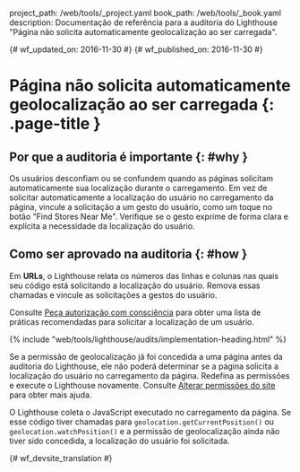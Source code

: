 project_path: /web/tools/_project.yaml
book_path: /web/tools/_book.yaml
description: Documentação de referência para a auditoria do Lighthouse "Página não solicita automaticamente geolocalização ao ser carregada".

{# wf_updated_on: 2016-11-30 #}
{# wf_published_on: 2016-11-30 #}

# Página não solicita automaticamente geolocalização ao ser carregada  {: .page-title }

## Por que a auditoria é importante {: #why }

Os usuários desconfiam ou se confundem quando as páginas solicitam automaticamente
sua localização durante o carregamento. Em vez de solicitar automaticamente a
localização do usuário no carregamento da página, vincule a solicitação a um gesto do usuário, como
um toque no botão "Find Stores Near Me". Verifique se o gesto exprime de forma clara
e explícita a necessidade da localização do usuário.

## Como ser aprovado na auditoria {: #how }

Em **URLs**, o Lighthouse relata os números das linhas e colunas nas quais seu
código está solicitando a localização do usuário. Remova essas chamadas e vincule as
solicitações a gestos do usuário. 

Consulte [Peça autorização com consciência][ask] para obter uma lista de práticas recomendadas para
solicitar a localização de um usuário.

[ask]: /web/fundamentals/native-hardware/user-location/#ask_permission_responsibly

{% include "web/tools/lighthouse/audits/implementation-heading.html" %}

Se a permissão de geolocalização já foi concedida a uma página antes da auditoria
do Lighthouse, ele não poderá determinar se a página solicita a localização do usuário
no carregamento da página. Redefina as permissões e execute o Lighthouse novamente. Consulte
[Alterar permissões do site][help] para obter mais ajuda.

O Lighthouse coleta o JavaScript executado no carregamento da página. Se esse
código tiver chamadas para `geolocation.getCurrentPosition()` ou
`geolocation.watchPosition()` e a permissão de geolocalização ainda não tiver sido
concedida, a localização do usuário foi solicitada.

[help]: https://support.google.com/chrome/answer/6148059


{# wf_devsite_translation #}
